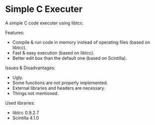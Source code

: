 # Simple C Executer
A simple C code executer using libtcc.

Features:
* Compile & run code in memory instead of operating files (based on libtcc).
* Fast & easy execution (based on libtcc).
* Better edit box than the default one (based on Scintilla).

Issues & Disadvantages:
* Ugly.
* Some functions are not properly implemented.
* External libraries and headers are necessary.
* Things not mentioned.

Used libraries:
* libtcc 0.9.2.7
* Scintilla 4.1.0
